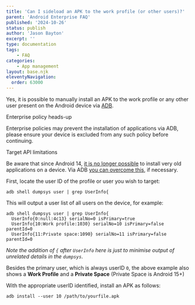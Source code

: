 ```yaml
---
title: 'Can I sideload an APK to the work profile (or other users)?'
parent: 'Android Enterprise FAQ'
published: '2024-10-26'
status: publish
author: 'Jason Bayton'
excerpt: ''
type: documentation
tags: 
    - FAQ
categories:
    - App management
layout: base.njk
eleventyNavigation:
  order: 63000
---
```

Yes, it is possible to manually install an APK to the work profile or any other user present on the Android device via [ADB](/android/how-to-capture-device-logs).

<div class="callout callout-blue">
<div class="callout-heading callout-heading-small">Enterprise policy heads-up</div>

Enterprise policies may prevent the installation of applications via ADB, please ensure your device is excluded from any such policy before continuing.

</div>

<div class="callout callout-red">
<div class="callout-heading callout-heading-small">Target API limitations</div>

Be aware that since Android 14, [it is no longer possible](/android/android-14-minimum-sdk) to install very old applications on a device. Via ADB [you can overcome this](/android/android-14-minimum-sdk), if necessary.

</div>

First, locate the user ID of the profile or user you wish to target:

`adb shell dumpsys user | grep UserInfo{` 

This will output a user list of all users on the device, for example:

```
adb shell dumpsys user | grep UserInfo{
  UserInfo{0:null:4c13} serialNo=0 isPrimary=true
  UserInfo{10:Work profile:1030} serialNo=10 isPrimary=false parentId=0
  UserInfo{11:Private space:1090} serialNo=11 isPrimary=false parentId=0
```
_Note the addition of `{` after `UserInfo` here is just to minimise output of unrelated details in the `dumpsys`_.

Besides the primary user, which is always userID `0`, the above example also shows a **Work Profile** and a **Private Space** (Private Space is Android 15+)

With the appropriate userID identified, install an APK as follows:

`adb install --user 10 /path/to/yourfile.apk`